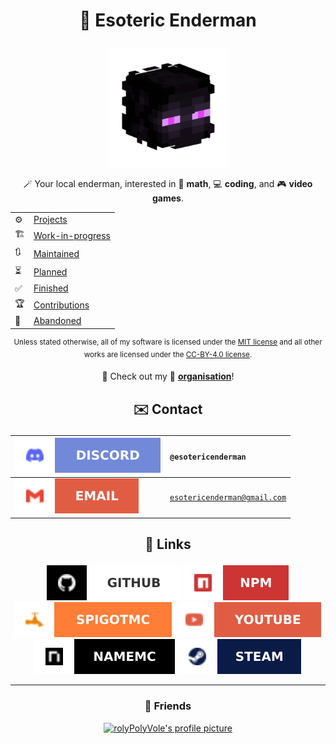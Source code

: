 # <p align="center">🔮 Esoteric Enderman</p>

<p align="center"><a href="https://www.github.com/EsotericEnderman"><img alt="My profile picture" src="Assets/Profile Picture.png" width="190" height="190"></a></p>

<p align="center">🪄 Your local enderman, interested in 🧠 <b>math</b>, 💻 <b>coding</b>, and 🎮 <b>video games</b>.</p>

<table align="center">
  <tr>
    <td>⚙️</td>
    <td><a href="https://github.com/EsotericEnderman?tab=repositories">Projects</a></td>
  </tr>
  <tr>
    <td>🏗️</td>
    <td><a href="https://github.com/stars/EsotericEnderman/lists/work-in-progress">Work-in-progress</a></td>
  </tr>
  <tr>
    <td>🔃</td>
    <td><a href="https://github.com/stars/EsotericEnderman/lists/maintained">Maintained</a></td>
  </tr>
  <tr>
    <td>⏳</td>
    <td><a href="https://github.com/stars/EsotericEnderman/lists/planned">Planned</a></td>
  </tr>
  <tr>
    <td>✅</td>
    <td><a href="https://github.com/EsotericEnderman?tab=repositories&q=&type=archived&language=&sort=">Finished</a></td>
  </tr>
  <tr>
    <td>🏆</td>
    <td><a href="https://github.com/stars/EsotericEnderman/lists/contribution">Contributions</a></td>
  </tr>
  <tr>
    <td>📜</td>
    <td><a href="https://github.com/stars/EsotericEnderman/lists/abandoned">Abandoned</a></td>
  </tr>
</table>

<p align="center"><sup>Unless stated otherwise, all of my software is licensed under the <a href="Assets/Licenses/MIT License.md">MIT license</a> and all other works are licensed under the <a href="Assets/Licenses/CC-BY-4.0 License.md">CC-BY-4.0 license</a>.</sup></p>

<p align="center">📄 Check out my 👥 <b><a href="https://www.github.com/EsotericFoundation">organisation</a></b>!</p>

## <p align="center">✉️ Contact</p>

<div align="center">

| <a href="https://www.discord.com/channels/@me"><img src="Assets/Badges/Discord.svg" alt="Discord"></a> | <code>@esotericenderman</code>          |
| :----------------------------------------------------------------------------------------------------- | :-------------------------------------- |
| <a href="https://www.gmail.com/"><img src="Assets/Badges/Email.svg" alt="Email"></a>                   | <code>esotericenderman@gmail.com</code> |

</div>

## <p align="center">🔗 Links</p>

<p align="center">
    <a href="https://www.github.com/EsotericEnderman"><img src="Assets/Badges/GitHub.svg" alt="GitHub"></a>
    <a href="https://www.npmjs.com/~esotericenderman"><img src="Assets/Badges/npm.svg" alt="npm"></a>
    <a href="https://www.spigotmc.org/members/esotericenderman.2123396/"><img src="Assets/Badges/SpigotMC.svg" alt="SpigotMC"></a>
    <a href="https://www.youtube.com/@esotericenderman"><img src="Assets/Badges/YouTube.svg" alt="YouTube"></a>
    <a href="https://namemc.com/profile/EsotericEnderman.1"><img src="Assets/Badges/NameMC.svg" alt="NameMC"></a>
    <a href="https://steamcommunity.com/id/esotericenderman/"><img src="Assets/Badges/Steam.svg" alt="Steam"></a>
</p>

---

### <p align="center">🤝 Friends</p>

<p align="center"><a href="https://github.com/rolyPolyVole"><img src="https://github.com/rolyPolyVole.png" width="45" height="45" alt="rolyPolyVole's profile picture"></a></p>
